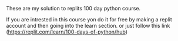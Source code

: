 These are my solution to replits 100 day python course.

If you are intrested in this course yon do it for free by making a replit account and then going into the learn section.
or just follow this link (https://replit.com/learn/100-days-of-python/hub)
